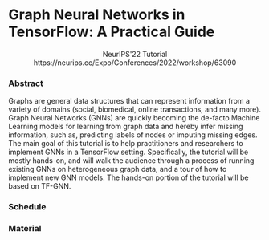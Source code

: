 # Graph Neural Networks in TensorFlow: A Practical Guide
<center>NeurIPS'22 Tutorial</center>

<center> https://neurips.cc/Expo/Conferences/2022/workshop/63090 </center>

### Abstract

Graphs are general data structures that can represent information from a variety
of domains (social, biomedical, online transactions, and many more). Graph
Neural Networks (GNNs) are quickly becoming the de-facto Machine Learning models
for learning from graph data and hereby infer missing information, such as,
predicting labels of nodes or imputing missing edges. The main goal of this
tutorial is to help practitioners and researchers to implement GNNs in a
TensorFlow setting. Specifically, the tutorial will be mostly hands-on, and will
walk the audience through a process of running existing GNNs on heterogeneous
graph data, and a tour of how to implement new GNN models. The hands-on portion
of the tutorial will be based on TF-GNN.

### Schedule

### Material